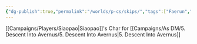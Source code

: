 ```yaml
---
{"dg-publish":true,"permalink":"/worlds/p-cs/skips/","tags":["Faerun","Balky"]}
---
```


[[Campaigns/Players/Siaopao\|Siaopao]]'s Char for [[Campaigns/As DM/5. Descent Into Avernus/5. Descent Into Avernus\|5. Descent Into Avernus]]


